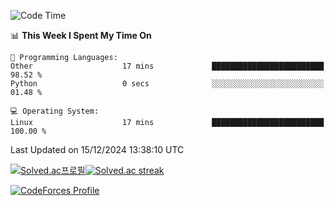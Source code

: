 
<!--START_SECTION:waka-->
![Code Time](http://img.shields.io/badge/Code%20Time-3%2C700%20hrs%2015%20mins-blue)

📊 **This Week I Spent My Time On** 

```text
💬 Programming Languages: 
Other                    17 mins             █████████████████████████   98.52 % 
Python                   0 secs              ░░░░░░░░░░░░░░░░░░░░░░░░░   01.48 % 

💻 Operating System: 
Linux                    17 mins             █████████████████████████   100.00 % 
```


 Last Updated on 15/12/2024 13:38:10 UTC
<!--END_SECTION:waka-->


[![Solved.ac프로필](http://mazassumnida.wtf/api/generate_badge?boj=hckim96)](https://solved.ac/hckim96)[![Solved.ac streak](http://mazandi.herokuapp.com/api?handle=hckim96&theme=dark)](https://solved.ac/hckim96)


[![CodeForces Profile](https://cf.leed.at?id=hckim96)](https://codeforces.com/profile/hckim96)

